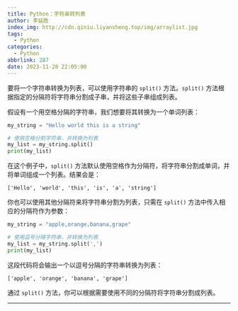 ```yaml
---
title: Python：字符串转列表
author: 李延胜
index_img: http://cdn.qiniu.liyansheng.top/img/arraylist.jpg
tags:
  - Python
categories:
  - Python
abbrlink: 287
date: 2023-11-28 22:05:00
---
```

要将一个字符串转换为列表，可以使用字符串的 `split()` 方法。`split()` 方法根据指定的分隔符将字符串分割成子串，并将这些子串组成列表。

假设有一个用空格分隔的字符串，我们想要将其转换为一个单词列表：

```python
my_string = "Hello world this is a string"

# 使用空格分割字符串，并转换为列表
my_list = my_string.split()
print(my_list)
```

在这个例子中，`split()` 方法默认使用空格作为分隔符，将字符串分割成单词，并将单词组成一个列表。结果会是：

```
['Hello', 'world', 'this', 'is', 'a', 'string']
```

你也可以使用其他分隔符来将字符串分割为列表，只需在 `split()` 方法中传入相应的分隔符作为参数：

```python
my_string = "apple,orange,banana,grape"

# 使用逗号分隔字符串，并转换为列表
my_list = my_string.split(',')
print(my_list)
```

这段代码将会输出一个以逗号分隔的字符串转换为列表：

```
['apple', 'orange', 'banana', 'grape']
```

通过 `split()` 方法，你可以根据需要使用不同的分隔符将字符串分割成列表。

------

